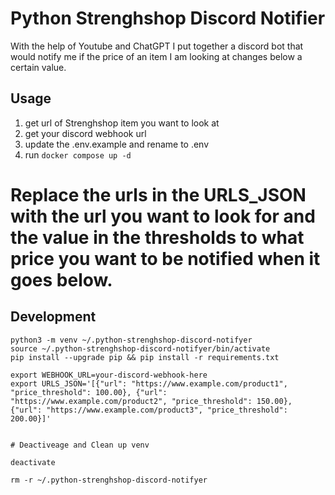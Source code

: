 # Python Strenghshop Discord Notifier

With the help of Youtube and ChatGPT I put together a discord bot that would notify me if the price of an item I am looking at changes below a certain value.

## Usage

1. get url of Strenghshop item you want to look at
2. get your discord webhook url
3. update the .env.example and rename to .env
4. run `docker compose up -d`

# Replace the urls in the URLS_JSON with the url you want to look for and the value in the thresholds to what price you want to be notified when it goes below.



## Development

```
python3 -m venv ~/.python-strenghshop-discord-notifyer
source ~/.python-strenghshop-discord-notifyer/bin/activate
pip install --upgrade pip && pip install -r requirements.txt

export WEBHOOK_URL=your-discord-webhook-here
export URLS_JSON='[{"url": "https://www.example.com/product1", "price_threshold": 100.00}, {"url": "https://www.example.com/product2", "price_threshold": 150.00}, {"url": "https://www.example.com/product3", "price_threshold": 200.00}]'


# Deactiveage and Clean up venv

deactivate

rm -r ~/.python-strenghshop-discord-notifyer

```
